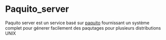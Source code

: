 # Paquito_server

Paquito server est un service basé sur [paquito](https://github.com/CosyVerif/paquito) fournissant un système complet pour génerer facilement des paqutages pour plusieurs distributions UNIX
